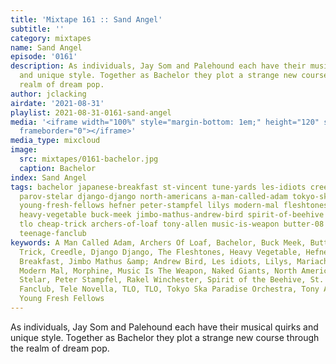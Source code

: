 ```yaml
---
title: 'Mixtape 161 :: Sand Angel'
subtitle: ''
category: mixtapes
name: Sand Angel
episode: '0161'
description: As individuals, Jay Som and Palehound each have their musical quirks
  and unique style. Together as Bachelor they plot a strange new course through the
  realm of dream pop.
author: jclacking
airdate: '2021-08-31'
playlist: 2021-08-31-0161-sand-angel
media: '<iframe width="100%" style="margin-bottom: 1em;" height="120" src="https://www.mixcloud.com/widget/iframe/?feed=%2Fthe-lacking-org%2Fg5wqvq-161-sand-angel%2F&hide_artwork=1&hide_cover=1&light=1"
  frameborder="0"></iframe>'
media_type: mixcloud
image:
  src: mixtapes/0161-bachelor.jpg
  caption: Bachelor
index: Sand Angel
tags: bachelor japanese-breakfast st-vincent tune-yards les-idiots creedle tlo naked-giants
  parov-stelar django-django north-americans a-man-called-adam tokyo-ska-paradise-orchestra
  young-fresh-fellows hefner peter-stampfel lilys modern-mal fleshtones morphine tele-novella
  heavy-vegetable buck-meek jimbo-mathus-andrew-bird spirit-of-beehive mariachi-el-bronx
  tlo cheap-trick archers-of-loaf tony-allen music-is-weapon butter-08 rakel-winchester
  teenage-fanclub
keywords: A Man Called Adam, Archers Of Loaf, Bachelor, Buck Meek, Butter 08, Cheap
  Trick, Creedle, Django Django, The Fleshtones, Heavy Vegetable, Hefner, Japanese
  Breakfast, Jimbo Mathus &amp; Andrew Bird, Les idiots, Lilys, Mariachi El Bronx,
  Modern Mal, Morphine, Music Is The Weapon, Naked Giants, North Americans, Parov
  Stelar, Peter Stampfel, Rakel Winchester, Spirit of the Beehive, St. Vincent, Teenage
  Fanclub, Tele Novella, TLO, TLO, Tokyo Ska Paradise Orchestra, Tony Allen, Tune-Yards,
  Young Fresh Fellows
---
```

As individuals, Jay Som and Palehound each have their musical quirks and unique style. Together as Bachelor they plot a strange new course through the realm of dream pop.
